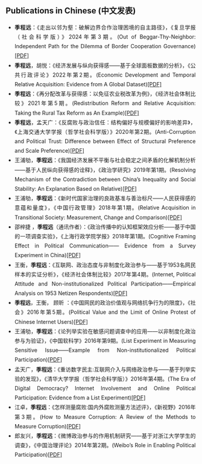 ## Publications in Chinese (中文发表)

<ul style="line-height: 1.8; text-align:justify">
  <li><autocolor><b>季程远</b>：《走出以邻为壑：破解边界合作治理困境的自主路径》，《复旦学报（社会科学版）》2024年第3期。(Out of Beggar-Thy-Neighbor: Independent Path for the Dilemma of Border Cooperation Governance)</autocolor><a href="https://chengyuanji.wordpress.com/wp-content/uploads/2024/05/e8b5b0e587bae4bba5e982bbe4b8bae5a391efbc9ae7a0b4e8a7a3e8beb9e7958ce59088e4bd9ce6b2bbe79086e59bb0e5a283e79a84e887aae4b8bbe8b7afe5be84_e5ada3e7a88be8bf9c.pdf">[PDF]</a></li>
  <li><autocolor><b>季程远</b>，胡悦：《经济发展与纵向获得感——基于全球面板数据的分析》，《公共行政评论》2022年第2期。(Economic Development and Temporal Relative Acquisition: Evidence from A Global Dataset)</autocolor><a href="https://chengyuanji.wordpress.com/wp-content/uploads/2024/05/e8b5b0e587bae4bba5e982bbe4b8bae5a391efbc9ae7a0b4e8a7a3e8beb9e7958ce59088e4bd9ce6b2bbe79086e59bb0e5a283e79a84e887aae4b8bbe8b7afe5be84_e5ada3e7a88be8bf9c.pdf">[PDF]</a></li>
  <li><autocolor><b>季程远</b>：《再分配改革与获得感：以免征农业税改革为例》，《经济社会体制比较》2021年第5期。(Redistribution Reform and Relative Acquisition: Taking the Rural Tax Reform as An Example)</autocolor><a href="https://chengyuanji.wordpress.com/wp-content/uploads/2024/05/e8b5b0e587bae4bba5e982bbe4b8bae5a391efbc9ae7a0b4e8a7a3e8beb9e7958ce59088e4bd9ce6b2bbe79086e59bb0e5a283e79a84e887aae4b8bbe8b7afe5be84_e5ada3e7a88be8bf9c.pdf">[PDF]</a></li>
  <li><autocolor><b>季程远</b>，孟天广：《反腐败与政治信任：结构偏好与规模偏好的影响差异》，《上海交通大学学报（哲学社会科学版）》2020年第2期。(Anti-Corruption and Political Trust: Difference between Effect of Structural Preference and Scale Preference)</autocolor><a href="https://chengyuanji.wordpress.com/wp-content/uploads/2024/05/e8b5b0e587bae4bba5e982bbe4b8bae5a391efbc9ae7a0b4e8a7a3e8beb9e7958ce59088e4bd9ce6b2bbe79086e59bb0e5a283e79a84e887aae4b8bbe8b7afe5be84_e5ada3e7a88be8bf9c.pdf">[PDF]</a></li>
  <li><autocolor>王浦劬，<b>季程远</b>：《我国经济发展不平衡与社会稳定之间矛盾的化解机制分析 ——基于人民纵向获得感的诠释》，《政治学研究》2019年第1期。(Resolving Mechanism of the Contradiction between China’s Inequality and Social Stability: An Explanation Based on Relative)</autocolor><a href="https://chengyuanji.wordpress.com/wp-content/uploads/2024/05/e8b5b0e587bae4bba5e982bbe4b8bae5a391efbc9ae7a0b4e8a7a3e8beb9e7958ce59088e4bd9ce6b2bbe79086e59bb0e5a283e79a84e887aae4b8bbe8b7afe5be84_e5ada3e7a88be8bf9c.pdf">[PDF]</a></li>
  <li><autocolor>王浦劬，<b>季程远</b>：《新时代国家治理的良政基准与善治标尺——人民获得感的意蕴和量度》，《中国行政管理》2018年第1期。(Relative Acquisition in Transitional Society: Measurement, Change and Comparison)</autocolor><a href="https://chengyuanji.wordpress.com/wp-content/uploads/2024/05/e8b5b0e587bae4bba5e982bbe4b8bae5a391efbc9ae7a0b4e8a7a3e8beb9e7958ce59088e4bd9ce6b2bbe79086e59bb0e5a283e79a84e887aae4b8bbe8b7afe5be84_e5ada3e7a88be8bf9c.pdf">[PDF]</a></li>
  <li><autocolor>邵梓捷 ，<b>季程远</b>（通讯作者）：《政治传播中的认知框架效应分析——基于中国的一项调查实验》，《上海行政学院学报》2018年第1期。(Cognitive Framing Effect in Political Communication—— Evidence from a Survey Experiment in China)</autocolor><a href="https://chengyuanji.wordpress.com/wp-content/uploads/2024/05/e8b5b0e587bae4bba5e982bbe4b8bae5a391efbc9ae7a0b4e8a7a3e8beb9e7958ce59088e4bd9ce6b2bbe79086e59bb0e5a283e79a84e887aae4b8bbe8b7afe5be84_e5ada3e7a88be8bf9c.pdf">[PDF]</a></li>
  <li><autocolor>王衡，<b>季程远</b>：《互联网、政治态度与非制度化政治参与——基于1953名网民样本的实证分析》，《经济社会体制比较》2017年第4期。(Internet, Political Attitude and Non-institutionalized Political Participation——Empirical Analysis on 1953 Netizen Respondents)</autocolor><a href="https://chengyuanji.wordpress.com/wp-content/uploads/2024/05/e8b5b0e587bae4bba5e982bbe4b8bae5a391efbc9ae7a0b4e8a7a3e8beb9e7958ce59088e4bd9ce6b2bbe79086e59bb0e5a283e79a84e887aae4b8bbe8b7afe5be84_e5ada3e7a88be8bf9c.pdf">[PDF]</a></li>
  <li><autocolor><b>季程远</b>，王衡， 顾昕 ：《中国网民的政治价值观与网络抗争行为的限度》，《社会》2016年第5期。(Political Value and the Limit of Online Protest of Chinese Internet Users)</autocolor><a href="https://chengyuanji.wordpress.com/wp-content/uploads/2024/05/e8b5b0e587bae4bba5e982bbe4b8bae5a391efbc9ae7a0b4e8a7a3e8beb9e7958ce59088e4bd9ce6b2bbe79086e59bb0e5a283e79a84e887aae4b8bbe8b7afe5be84_e5ada3e7a88be8bf9c.pdf">[PDF]</a></li>
  <li><autocolor>王浦劬，<b>季程远</b>：《论列举实验在敏感问题调查中的应用——以非制度化政治参与为验证》，《中国软科学》2016年第9期。(List Experiment in Measuring Sensitive Issue——Example from Non-institutionalized Political Participation)</autocolor><a href="https://chengyuanji.wordpress.com/wp-content/uploads/2024/05/e8b5b0e587bae4bba5e982bbe4b8bae5a391efbc9ae7a0b4e8a7a3e8beb9e7958ce59088e4bd9ce6b2bbe79086e59bb0e5a283e79a84e887aae4b8bbe8b7afe5be84_e5ada3e7a88be8bf9c.pdf">[PDF]</a></li>
  <li><autocolor>孟天广，<b>季程远</b>：《重访数字民主:互联网介入与网络政治参与——基于列举实验的发现》，《清华大学学报（哲学社会科学版）》2016年第4期。(The Era of Digital Democracy? Internet Involvement and Online Political Participation: Evidence from a List Experiment)</autocolor><a href="https://chengyuanji.wordpress.com/wp-content/uploads/2024/05/e8b5b0e587bae4bba5e982bbe4b8bae5a391efbc9ae7a0b4e8a7a3e8beb9e7958ce59088e4bd9ce6b2bbe79086e59bb0e5a283e79a84e887aae4b8bbe8b7afe5be84_e5ada3e7a88be8bf9c.pdf">[PDF]</a></li>
  <li><autocolor>江卓，<b>季程远</b>：《怎样测量腐败:国内外腐败测量方法述评》，《新视野》2016年第3期。(How to Measure Corruption: A Review of the Methods to Measure Corruption)</autocolor><a href="https://chengyuanji.wordpress.com/wp-content/uploads/2024/05/e8b5b0e587bae4bba5e982bbe4b8bae5a391efbc9ae7a0b4e8a7a3e8beb9e7958ce59088e4bd9ce6b2bbe79086e59bb0e5a283e79a84e887aae4b8bbe8b7afe5be84_e5ada3e7a88be8bf9c.pdf">[PDF]</a></li>
  <li><autocolor>郎友兴，<b>季程远</b>：《微博政治参与的作用机制研究——基于对浙江大学学生的调查》，《中国治理评论》2014年第2期。(Weibo’s Role in Enabling Political Participation)</autocolor><a href="https://chengyuanji.wordpress.com/wp-content/uploads/2024/05/e8b5b0e587bae4bba5e982bbe4b8bae5a391efbc9ae7a0b4e8a7a3e8beb9e7958ce59088e4bd9ce6b2bbe79086e59bb0e5a283e79a84e887aae4b8bbe8b7afe5be84_e5ada3e7a88be8bf9c.pdf">[PDF]</a></li>

</ul>
